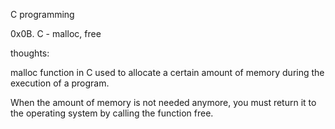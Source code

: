 C programming

0x0B. C - malloc, free

thoughts:

malloc function in C used to allocate a certain amount of memory during the execution of a program.

When the amount of memory is not needed anymore, you must return it to the operating system by calling the function free.
